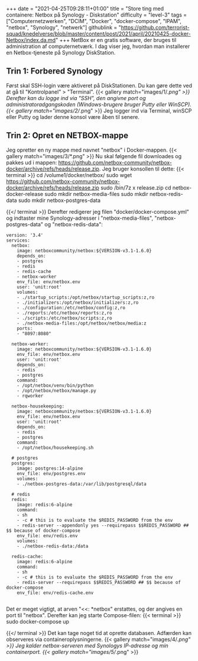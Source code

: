 +++
date = "2021-04-25T09:28:11+01:00"
title = "Store ting med containere: Netbox på Synology - Diskstation"
difficulty = "level-3"
tags = ["Computernetzwerken", "DCIM", "Docker", "docker-compose", "IPAM", "netbox", "Synology", "netwerk"]
githublink = "https://github.com/terrorist-squad/knedelverse/blob/master/content/post/2021/april/20210425-docker-Netbox/index.da.md"
+++
NetBox er en gratis software, der bruges til administration af computernetværk. I dag viser jeg, hvordan man installerer en Netbox-tjeneste på Synology DiskStation.
## Trin 1: Forbered Synology
Først skal SSH-login være aktiveret på DiskStationen. Du kan gøre dette ved at gå til "Kontrolpanel" > "Terminal".
{{< gallery match="images/1/*.png" >}}
Derefter kan du logge ind via "SSH", den angivne port og administratoradgangskoden (Windows-brugere bruger Putty eller WinSCP).
{{< gallery match="images/2/*.png" >}}
Jeg logger ind via Terminal, winSCP eller Putty og lader denne konsol være åben til senere.
## Trin 2: Opret en NETBOX-mappe
Jeg opretter en ny mappe med navnet "netbox" i Docker-mappen.
{{< gallery match="images/3/*.png" >}}
Nu skal følgende fil downloades og pakkes ud i mappen: https://github.com/netbox-community/netbox-docker/archive/refs/heads/release.zip. Jeg bruger konsollen til dette:
{{< terminal >}}
cd /volume1/docker/netbox/
sudo wget https://github.com/netbox-community/netbox-docker/archive/refs/heads/release.zip
sudo /bin/7z x release.zip
cd netbox-docker-release
sudo mkdir netbox-media-files
sudo mkdir netbox-redis-data
sudo mkdir netbox-postgres-data

{{</ terminal >}}
Derefter redigerer jeg filen "docker/docker-compose.yml" og indtaster mine Synology-adresser i "netbox-media-files", "netbox-postgres-data" og "netbox-redis-data":
```
version: '3.4'
services:
  netbox: 
    image: netboxcommunity/netbox:${VERSION-v3.1-1.6.0}
    depends_on:
    - postgres
    - redis
    - redis-cache
    - netbox-worker
    env_file: env/netbox.env
    user: 'unit:root'
    volumes:
    - ./startup_scripts:/opt/netbox/startup_scripts:z,ro
    - ./initializers:/opt/netbox/initializers:z,ro
    - ./configuration:/etc/netbox/config:z,ro
    - ./reports:/etc/netbox/reports:z,ro
    - ./scripts:/etc/netbox/scripts:z,ro
    - ./netbox-media-files:/opt/netbox/netbox/media:z
    ports:
    - "8097:8080"
    
  netbox-worker:
    image: netboxcommunity/netbox:${VERSION-v3.1-1.6.0}
    env_file: env/netbox.env
    user: 'unit:root'
    depends_on:
    - redis
    - postgres
    command:
    - /opt/netbox/venv/bin/python
    - /opt/netbox/netbox/manage.py
    - rqworker

  netbox-housekeeping:
    image: netboxcommunity/netbox:${VERSION-v3.1-1.6.0}
    env_file: env/netbox.env
    user: 'unit:root'
    depends_on:
    - redis
    - postgres
    command:
    - /opt/netbox/housekeeping.sh

  # postgres
  postgres:
    image: postgres:14-alpine
    env_file: env/postgres.env
    volumes:
    - ./netbox-postgres-data:/var/lib/postgresql/data

  # redis
  redis:
    image: redis:6-alpine
    command:
    - sh
    - -c # this is to evaluate the $REDIS_PASSWORD from the env
    - redis-server --appendonly yes --requirepass $$REDIS_PASSWORD ## $$ because of docker-compose
    env_file: env/redis.env
    volumes:
    - ./netbox-redis-data:/data

  redis-cache:
    image: redis:6-alpine
    command:
    - sh
    - -c # this is to evaluate the $REDIS_PASSWORD from the env
    - redis-server --requirepass $$REDIS_PASSWORD ## $$ because of docker-compose
    env_file: env/redis-cache.env


```
Det er meget vigtigt, at arven "<<: *netbox" erstattes, og der angives en port til "netbox". Derefter kan jeg starte Compose-filen:
{{< terminal >}}
sudo docker-compose up

{{</ terminal >}}
Det kan tage noget tid at oprette databasen. Adfærden kan observeres via containeroplysningerne.
{{< gallery match="images/4/*.png" >}}
Jeg kalder netbox-serveren med Synologys IP-adresse og min containerport.
{{< gallery match="images/5/*.png" >}}
